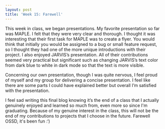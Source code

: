 ```yaml
---
layout: post
title: 'Week 15: Farewell'
---
```


This week in class, we began presentations. My favorite presentation so far was MAPLE. I felt that they were very clear and thorough. I thought it was interesting that their first task for MAPLE was to create a flyer.<!--more--> You would think that initially you would be assigned to a bug or small feature request, so I thought they had one of the more unique introductions with their project. I also enjoyed JARVIS’s presentation. All of their contributions seemed very practical but significant such as changing JARVIS’s text color from dark blue to white in dark mode so that the text is more visible. 

Concerning our own presentation, though I was quite nervous, I feel proud of myself and my group for delivering a concise presentation. I feel like there are some parts I could have explained better but overall I’m satisfied with the presentation.  

I feel sad writing this final blog knowing it’s the end of a class that I actually genuinely enjoyed and learned so much from, even more so since I'm graduating. Because of my genuine interest in the class, this will not be the end of my contributions to projects that I choose in the future. Farewell OSSD, it's been fun :‘) 

